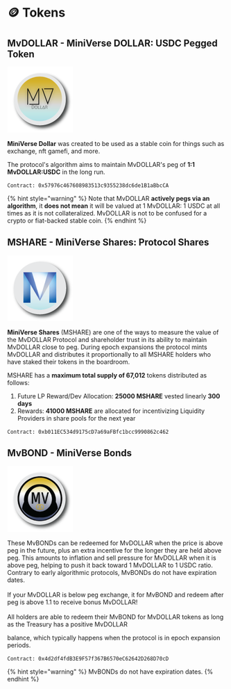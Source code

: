 # 🪙 Tokens

## MvDOLLAR - MiniVerse DOLLAR: USDC Pegged Token

![](<../.gitbook/assets/image (22).png>)

**MiniVerse Dollar** was created to be used as a stable coin for things such as exchange, nft gamefi, and more. &#x20;

The protocol's algorithm aims to maintain MvDOLLAR's peg of **1:1 MvDOLLAR:USDC** in the long run.

```
Contract: 0x57976c467608983513c9355238dc6de1B1aBbcCA
```

{% hint style="warning" %}
Note that MvDOLLAR **actively pegs via an algorithm**, it **does not mean** it will be valued at 1 MvDOLLAR: 1 USDC at all times as it is not collateralized. MvDOLLAR is not to be confused for a crypto or fiat-backed stable coin.
{% endhint %}

## MSHARE - MiniVerse Shares: Protocol Shares

![](<../.gitbook/assets/image (29).png>)

**MiniVerse Shares** (MSHARE) are one of the ways to measure the value of the MvDOLLAR Protocol and shareholder trust in its ability to maintain MvDOLLAR close to peg. During epoch expansions the protocol mints MvDOLLAR and distributes it proportionally to all MSHARE holders who have staked their tokens in the boardroom.

MSHARE has a **maximum total supply of 67,012** tokens distributed as follows:

1. Future LP Reward/Dev Allocation: **25000 MSHARE** vested linearly **300 days**
2. Rewards: **41000 MSHARE** are allocated for incentivizing Liquidity Providers in share pools for the next year

```
Contract: 0xb011EC534d9175cD7a69aFBfc1bcc9990862c462
```

## **MvBOND -** MiniVerse **Bonds**

![](<../.gitbook/assets/image (94).png>)

These MvBONDs can be redeemed for MvDOLLAR when the price is above peg in the future, plus an extra incentive for the longer they are held above peg. This amounts to inflation and sell pressure for MvDOLLAR when it is above peg, helping to push it back toward 1 MvDOLLAR to 1 USDC ratio.\
Contrary to early algorithmic protocols, MvBONDs do not have expiration dates.\
\
If your MvDOLLAR is below peg exchange, it for MvBOND and redeem after peg is above 1.1 to receive bonus MvDOLLAR!\
\
All holders are able to redeem their MvBOND for MvDOLLAR tokens as long as the Treasury has a positive MvDOLLAR&#x20;

balance, which typically happens when the protocol is in epoch expansion periods.

```
Contract: 0x4d2df4fdB3E9F57f367B6570eC62642D268D70cD
```

{% hint style="warning" %}
&#x20;MvBONDs do not have expiration dates.&#x20;
{% endhint %}
